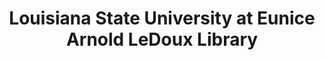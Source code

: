 ---
layout: repo
title: "Louisiana State University at Eunice Arnold LeDoux Library"
id: 25339
permalink: repos/25339/
---